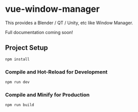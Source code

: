 # vue-window-manager

This provides a Blender / QT / Unity, etc like Window Manager.

Full documentation coming soon!

## Project Setup

```sh
npm install
```

### Compile and Hot-Reload for Development

```sh
npm run dev
```

### Compile and Minify for Production

```sh
npm run build
```

